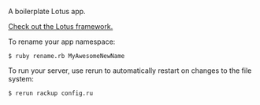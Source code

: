 A boilerplate Lotus app.

[Check out the Lotus framework.](https://github.com/lotus/lotus)

To rename your app namespace:

`$ ruby rename.rb MyAwesomeNewName`

To run your server, use rerun to automatically restart on changes to the file system:

`$ rerun rackup config.ru`
